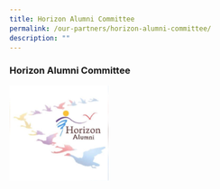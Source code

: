 ```yaml
---
title: Horizon Alumni Committee
permalink: /our-partners/horizon-alumni-committee/
description: ""
---
```

### **Horizon Alumni Committee**

<img src="/images/horizonalumni1.jpg" style="width:35%">